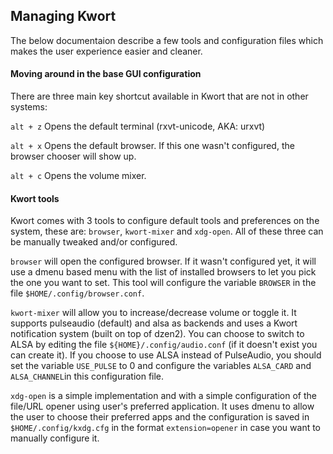 ## Managing Kwort

The below documentaion describe a few tools and configuration files which makes the user experience easier and cleaner.

#### Moving around in the base GUI configuration

There are three main key shortcut available in Kwort that are not in other systems:

`alt + z` Opens the default terminal (rxvt-unicode, AKA: urxvt)

`alt + x` Opens the default browser. If this one wasn't configured, the browser chooser will show up.

`alt + c` Opens the volume mixer.


#### Kwort tools

Kwort comes with 3 tools to configure default tools and preferences on the system, these are: `browser`, `kwort-mixer` and `xdg-open`.
All of these three can be manually tweaked and/or configured.

`browser` will open the configured browser. If it wasn't configured yet, it will use a dmenu based menu with the list of installed browsers to let you pick the one you want to set. This tool will configure the variable `BROWSER` in the file `$HOME/.config/browser.conf`.

`kwort-mixer` will allow you to increase/decrease volume or toggle it. It supports pulseaudio (default) and alsa as backends and uses a Kwort notification system (built on top of dzen2). You can choose to switch to ALSA by editing the file `${HOME}/.config/audio.conf` (if it doesn't exist you can create it). If you choose to use	ALSA instead of PulseAudio, you should set the variable `USE_PULSE` to 0 and configure the variables `ALSA_CARD` and `ALSA_CHANNEL`in this configuration file.

`xdg-open` is a simple implementation and with a simple configuration of the file/URL opener using user's preferred application. It uses dmenu to allow the user to choose their preferred apps and the configuration is saved in `$HOME/.config/kxdg.cfg` in the format `extension=opener` in case you want to manually configure it.

